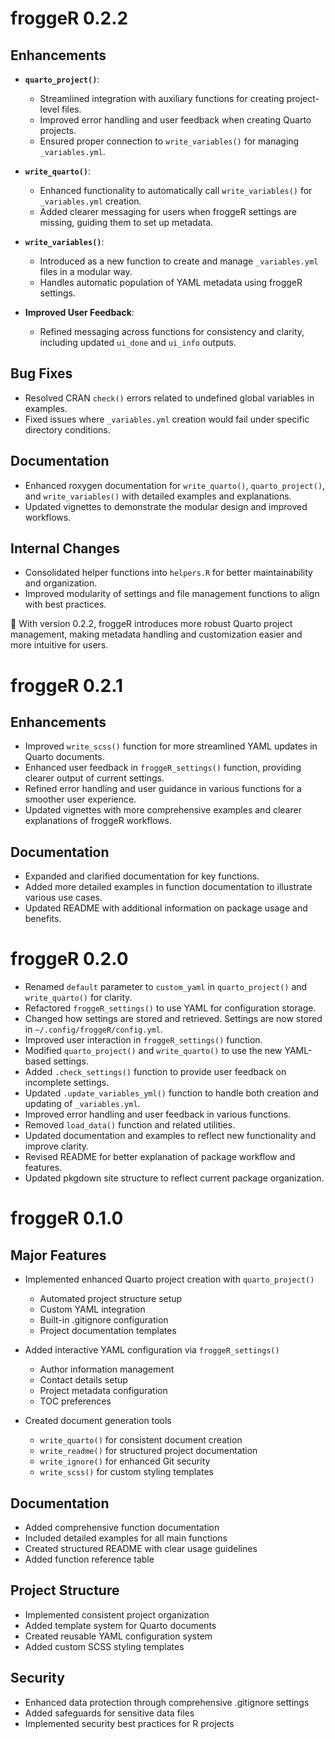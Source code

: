 # froggeR 0.2.2

## Enhancements
* **`quarto_project()`**:
  - Streamlined integration with auxiliary functions for creating project-level files.
  - Improved error handling and user feedback when creating Quarto projects.
  - Ensured proper connection to `write_variables()` for managing `_variables.yml`.

* **`write_quarto()`**:
  - Enhanced functionality to automatically call `write_variables()` for `_variables.yml` creation.
  - Added clearer messaging for users when froggeR settings are missing, guiding them to set up metadata.

* **`write_variables()`**:
  - Introduced as a new function to create and manage `_variables.yml` files in a modular way.
  - Handles automatic population of YAML metadata using froggeR settings.

* **Improved User Feedback**:
  - Refined messaging across functions for consistency and clarity, including updated `ui_done` and `ui_info` outputs.

## Bug Fixes
* Resolved CRAN `check()` errors related to undefined global variables in examples.
* Fixed issues where `_variables.yml` creation would fail under specific directory conditions.

## Documentation
* Enhanced roxygen documentation for `write_quarto()`, `quarto_project()`, and `write_variables()` with detailed examples and explanations.
* Updated vignettes to demonstrate the modular design and improved workflows.

## Internal Changes
* Consolidated helper functions into `helpers.R` for better maintainability and organization.
* Improved modularity of settings and file management functions to align with best practices.

🎉 With version 0.2.2, froggeR introduces more robust Quarto project management, making metadata handling and customization easier and more intuitive for users.


# froggeR 0.2.1

## Enhancements
* Improved `write_scss()` function for more streamlined YAML updates in Quarto documents.
* Enhanced user feedback in `froggeR_settings()` function, providing clearer output of current settings.
* Refined error handling and user guidance in various functions for a smoother user experience.
* Updated vignettes with more comprehensive examples and clearer explanations of froggeR workflows.

## Documentation
* Expanded and clarified documentation for key functions.
* Added more detailed examples in function documentation to illustrate various use cases.
* Updated README with additional information on package usage and benefits.

# froggeR 0.2.0
* Renamed `default` parameter to `custom_yaml` in `quarto_project()` and `write_quarto()` for clarity.
* Refactored `froggeR_settings()` to use YAML for configuration storage.
* Changed how settings are stored and retrieved. Settings are now stored in `~/.config/froggeR/config.yml`.
* Improved user interaction in `froggeR_settings()` function.
* Modified `quarto_project()` and `write_quarto()` to use the new YAML-based settings.
* Added `.check_settings()` function to provide user feedback on incomplete settings.
* Updated `.update_variables_yml()` function to handle both creation and updating of `_variables.yml`.
* Improved error handling and user feedback in various functions.
* Removed `load_data()` function and related utilities.
* Updated documentation and examples to reflect new functionality and improve clarity.
* Revised README for better explanation of package workflow and features.
* Updated pkgdown site structure to reflect current package organization.

# froggeR 0.1.0

## Major Features
* Implemented enhanced Quarto project creation with `quarto_project()`
  - Automated project structure setup
  - Custom YAML integration
  - Built-in .gitignore configuration
  - Project documentation templates
  
* Added interactive YAML configuration via `froggeR_settings()`
  - Author information management
  - Contact details setup
  - Project metadata configuration
  - TOC preferences

* Created document generation tools
  - `write_quarto()` for consistent document creation
  - `write_readme()` for structured project documentation
  - `write_ignore()` for enhanced Git security
  - `write_scss()` for custom styling templates

## Documentation
* Added comprehensive function documentation
* Included detailed examples for all main functions
* Created structured README with clear usage guidelines
* Added function reference table

## Project Structure
* Implemented consistent project organization
* Added template system for Quarto documents
* Created reusable YAML configuration system
* Added custom SCSS styling templates

## Security
* Enhanced data protection through comprehensive .gitignore settings
* Added safeguards for sensitive data files
* Implemented security best practices for R projects